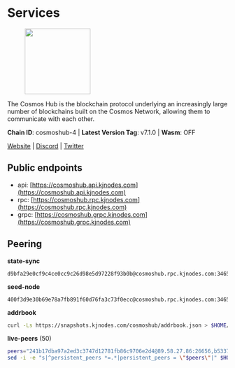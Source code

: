 # Services

<figure><img src="https://raw.githubusercontent.com/kj89/testnet_manuals/main/pingpub/logos/cosmoshub.png" width="150" alt=""><figcaption></figcaption></figure>

The Cosmos Hub is the blockchain protocol underlying an  increasingly large number of blockchains built on the  Cosmos Network, allowing them to communicate with each other.

**Chain ID**: cosmoshub-4 | **Latest Version Tag**: v7.1.0 | **Wasm**: OFF

[Website](https://hub.cosmos.network) | [Discord](https://discord.gg/cosmosnetwork) | [Twitter](https://twitter.com/cosmoshub)


## Public endpoints

* api: [https://cosmoshub.api.kjnodes.com](https://cosmoshub.api.kjnodes.com)
* rpc: [https://cosmoshub.rpc.kjnodes.com](https://cosmoshub.rpc.kjnodes.com)
* grpc: [https://cosmoshub.grpc.kjnodes.com](https://cosmoshub.grpc.kjnodes.com)

## Peering

**state-sync**

```text
d9bfa29e0cf9c4ce0cc9c26d98e5d97228f93b0b@cosmoshub.rpc.kjnodes.com:34656
```

**seed-node**

```text
400f3d9e30b69e78a7fb891f60d76fa3c73f0ecc@cosmoshub.rpc.kjnodes.com:34659
```

**addrbook**
```bash
curl -Ls https://snapshots.kjnodes.com/cosmoshub/addrbook.json > $HOME/.gaia/config/addrbook.json
```

**live-peers** (50)
```bash
peers="241b17dba97a2ed3c3747d12781fb86c9706e2d4@89.58.27.86:26656,b533749dfe0dc09eff1dfb2adf83108f9125ee1c@162.55.97.111:26656,dff07399aeadf3f1b6edfac07f92a238112d3036@93.189.30.120:26656,d9bfa29e0cf9c4ce0cc9c26d98e5d97228f93b0b@65.109.88.38:34656,1d02b4300c6b6fd1123a20502f0b3c0ce3b73654@88.198.16.9:26656,f58fa3aa606d321863effe34cfc7b22cfbfcbc2c@51.91.7.44:26656,dd53fa5cfb6a604feb80860d47506d0dd84baa12@142.132.210.234:26656,c1e437f73b8889b78ea34981e7c349157ad80284@107.135.15.66:26656,6ea2ef7d3dd5d6967708a0b31eed85ba090a90a1@65.108.121.190:12010,c6f03336e99b15b104048a1af056063107389441@18.142.7.52:26656,e829d4764a5cecc44b3414777853b34407b36601@185.16.39.179:26656,8dc4fd0007c74bdf4b7ee1e5a3ab68161cc8f845@142.132.208.213:26656,84cc83cd09a974a234a3fdb5bb4fd46fd856f8ec@142.132.135.239:26656,9d048653fa4d98e6c0760ed0c54ad2d257ba46df@65.108.137.34:26656,8707282f51ebfba828c08a7316ca84ed5667a0f5@74.118.142.175:26656,daa6d8314246ad65037a48ec2e2266eeea9d46f8@154.53.63.50:26656,70672edc56887045cb7c1a42dae294c6c3047f7d@44.192.66.136:26656,e0ab6c5cc86959853f499236b8297344802ac5f4@5.161.139.201:26656,d5bf4870659c1d47f008691a64f970a56f0adb3c@80.190.132.234:56656,26ac129d380e7010473dfeda9c84bf25450c711f@91.239.56.4:26656,10e3acd4baeb6cba8881d75a0bde04b5526b39ce@52.73.168.104:26656,dd14fcbe8cbb56e06e3dffd3bdba3b689a4d21aa@3.84.139.214:26656,ba3bacc714817218562f743178228f23678b2873@34.141.15.99:26656,67685d93f2256caa7a2d53e3a104f9e437c3d247@95.216.114.244:26656,44594a57ce538a21f8558bcb1c9ce560ad879e3e@15.235.114.84:26656,39f68cf5744a881ea73023bf4e02db36390cfb1f@146.190.59.8:26090,f8ae898b130457bbbf05fd3d2e9ca4559bd528fd@37.120.245.157:26656,a94dff85ed430f0475f41fe306c82b7eb7f6e858@51.91.153.78:31649,6f473f7156b9e0a460f5ab9d5b8bba2412058974@93.159.134.156:36656,3750b5a4288071182eb591b1538320a96f7af267@65.108.69.17:26001,2441e90fcb341fcd5bebec15b54e346cdca64a9b@135.148.123.8:14956,dea13e7232642331360d4387b0ab106b014092d4@116.202.236.59:26656,d54eacb237dfbc0eb934a45509f878eb3ea3a5b3@64.44.148.195:26656,344d87e04fdf04be760da5069a59d9a489b886a6@52.14.44.1:26656,c7a1d95db766b57bbea36ad1db1fc3cb41857fc8@86.111.48.38:26656,d9dbd30f7e9ae99dc05645f48f4637c2f4a14645@34.107.9.71:26656,64148c47e1424173e3dcf90ab90bf196c2971b15@88.218.224.118:26656,bd410d4564f7e0dd9a0eb16a64c337a059e11b80@47.103.35.130:26656,b3663019968de0e9d9419eb12d96ae2977da9474@15.235.50.143:26656,56783b7e98eed68ec8af791248154f3cc53056d1@34.159.35.95:26656,3ce30fdd489fa87b6465141cc56b48e5a22fe8e1@154.53.41.185:10093,90a572b126de59fb924b050669e3d0851c7e8dd1@89.149.218.130:26656,cf10a45ead9e76d45b06dee97ef779e65103c78e@3.128.185.235:26656,f50db75f8e1793581796474b88f4d32dff2e4515@80.190.129.50:56656,2e470eb2dfd65ffa34a9ae2d73646f82c6e594b7@65.108.10.36:26656,1cce99042f884d669e7287e3e362bff8e385c63e@46.4.79.183:26726,aa70e2cc756b8dd9e265e578197d3049d67d731f@93.189.30.109:26656,58b54d8cfdc0c634ed592e2c008705791253ebbb@172.93.214.10:26656,afee98f7f8039a43df27b57ee74d35d0779acd53@54.171.140.109:26656,2633bc088bcf96209b695734005952906b5c45e3@3.123.191.80:26656"
sed -i -e "s|^persistent_peers *=.*|persistent_peers = \"$peers\"|" $HOME/.gaia/config/config.toml
```
